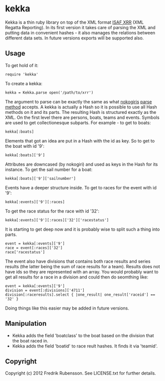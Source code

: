 kekka
=====

Kekka is a thin ruby library on top of the XML format [ISAF XRR](http://www.sailing.org/xml) (XML Regatta Reporting). In its first version it takes care of parsing the XML and putting data in convenient hashes - it also manages the relations between different data sets. In future versions exports will be supported also.


Usage
-----

To get hold of it:

    require 'kekka'

To create a kekka:

    kekka = Kekka.parse open('/path/to/xrr')

The argument to parse can be exactly the same as what [nokogiris](http://nokogiri.org/) [parse method](http://nokogiri.org/Nokogiri/XML/Document.html#method-c-parse) accepts. A kekka is actually a Hash so it is possible to use all Hash methods on it and its parts. The resulting Hash is structured exactly as the XML. On the first level there are persons, boats, teams and events. Symbols are used to get collectionesque subparts. For example - to get to boats:

    kekka[:boats]

Elements that got an idea are put in a Hash with the id as key. So to get to the boat with id '9':

    kekka[:boats]['9']

Attributes are downcased (by nokogiri) and used as keys in the Hash for its instance. To get the sail number for a boat:

    kekka[:boats]['9']['sailnumber']

Events have a deeper structure inside. To get to races for the event with id '9':

    kekka[:events]['9'][:races]

To get the race status for the race with id '32':

    kekka[:events]['9'][:races]['32']['racestatus']

It is starting to get deep now and it is probably wise to split such a thing into parts.

    event = kekka[:events]['9']
    race = event[:races]['32']
    race['racestatus']

The event also have divisions that contains both race results and series results (the latter being the sum of race results for a team). Results does not have ids so they are represented with an array. You would probably want to get all results for a race in a division and could then do seomthing like:

    event = kekka[:events]['9']
    division = event[:divisions]['4711']
    division[:raceresults].select { |one_result| one_result['raceid'] == '32' }

Doing things like this easier may be added in future versions.


Manipulation
------------

* Kekka adds the field 'boatclass' to the boat based on the division that the boat raced in.
* Kekka adds the field 'boatid' to race reult hashes. It finds it via 'teamid'.


Copyright
---------

Copyright (c) 2012 Fredrik Rubensson. See LICENSE.txt for further details.

